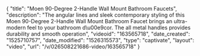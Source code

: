 {
    "title": "Moen 90-Degree 2-Handle Wall Mount Bathroom Faucets",
    "description": "The angular lines and sleek contemporary styling of this Moen 90-Degree 2-Handle Wall Mount Bathroom Faucet brings an ultra-modern feel to your bathroom d\u00e9cor. The all metal handles provides durability and smooth operation",
    "videoid": "163565718",
    "date_created": "1525710757",
    "date_modified": "1526315573",
    "type": "captivate",
    "layout": "video",
    "url": "\/v\/026508221686-video\/163565718"
}
